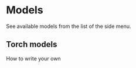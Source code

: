 # Models

See available models from the list of the side menu.

## Torch models

How to write your own
